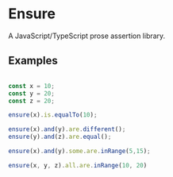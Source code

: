 # Ensure
A JavaScript/TypeScript prose assertion library.

## Examples
```js

const x = 10;
const y = 20;
const z = 20;

ensure(x).is.equalTo(10);

ensure(x).and(y).are.different();
ensure(y).and(z).are.equal();

ensure(x).and(y).some.are.inRange(5,15);

ensure(x, y, z).all.are.inRange(10, 20)


```
